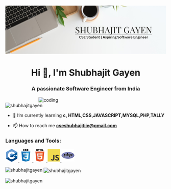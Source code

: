 ![logo](https://github.com/ShubhajitGayen/ShubhajitGayen/blob/main/Github_Banner.jpg)
<h1 align="center">Hi 👋, I'm Shubhajit Gayen</h1>
<h3 align="center">A passionate Software Engineer from India</h3>
<img align="right" alt="coding" width="400" src="https://user-images.githubusercontent.com/55389276/140866485-8fb1c876-9a8f-4d6a-98dc-08c4981eaf70.gif">
<p align="left"> <img src="https://komarev.com/ghpvc/?username=shubhajitgayen&label=Profile%20views&color=0e75b6&style=flat" alt="shubhajitgayen" /> </p>

- 🌱 I’m currently learning **c,
  HTML,CSS,JAVASCRIPT,MYSQL,PHP,TALLY**

- 📫 How to reach me **cseshubhajitiie@gmail.com**


<p align="left">
</p>

<h3 align="left">Languages and Tools:</h3>
<p align="left"> <a href="https://www.w3schools.com/cpp/" target="_blank" rel="noreferrer"> <img src="https://raw.githubusercontent.com/devicons/devicon/master/icons/cplusplus/cplusplus-original.svg" alt="cplusplus" width="40" height="40"/> </a> <a href="https://www.w3schools.com/css/" target="_blank" rel="noreferrer"> <img src="https://raw.githubusercontent.com/devicons/devicon/master/icons/css3/css3-original-wordmark.svg" alt="css3" width="40" height="40"/> </a> <a href="https://www.w3.org/html/" target="_blank" rel="noreferrer"> <img src="https://raw.githubusercontent.com/devicons/devicon/master/icons/html5/html5-original-wordmark.svg" alt="html5" width="40" height="40"/> </a> <a href="https://developer.mozilla.org/en-US/docs/Web/JavaScript" target="_blank" rel="noreferrer"> <img src="https://raw.githubusercontent.com/devicons/devicon/master/icons/javascript/javascript-original.svg" alt="javascript" width="40" height="40"/> </a> <a href="https://www.php.net" target="_blank" rel="noreferrer"> <img src="https://raw.githubusercontent.com/devicons/devicon/master/icons/php/php-original.svg" alt="php" width="40" height="40"/> </a> </p>

<p><img align="left" src="https://github-readme-stats.vercel.app/api/top-langs?username=shubhajitgayen&show_icons=true&locale=en&layout=compact" alt="shubhajitgayen" /></p>

<p>&nbsp;<img align="center" src="https://github-readme-stats.vercel.app/api?username=shubhajitgayen&show_icons=true&locale=en" alt="shubhajitgayen" /></p>

<p><img align="center" src="https://github-readme-streak-stats.herokuapp.com/?user=shubhajitgayen&" alt="shubhajitgayen" /></p>
